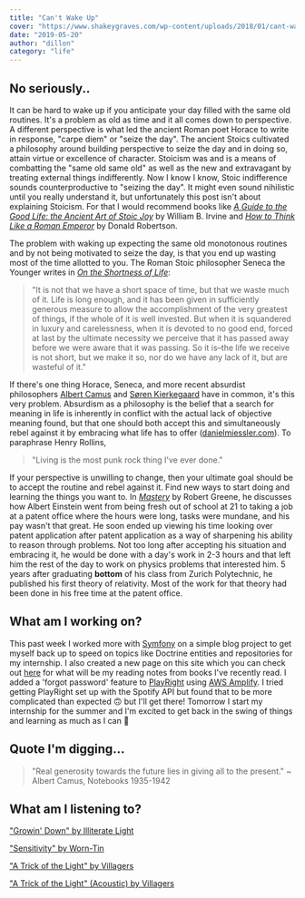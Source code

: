 ```yaml
---
title: "Can't Wake Up"
cover: "https://www.shakeygraves.com/wp-content/uploads/2018/01/cant-wake-up-cover.jpg"
date: "2019-05-20"
author: "dillon"
category: "life"
---
```


## No seriously..

It can be hard to wake up if you anticipate your day filled with the same old routines. It's a problem as old as time and it all comes down to perspective. A different perspective is what led the ancient Roman poet Horace to write in response, "carpe diem" or "seize the day". The ancient Stoics cultivated a philosophy around building perspective to seize the day and in doing so, attain virtue or excellence of character. Stoicism was and is a means of combatting the "same old same old" as well as the new and extravagant by treating external things indifferently. Now I know I know, Stoic indifference sounds counterproductive to "seizing the day". It might even sound nihilistic until you really understand it, but unfortunately this post isn't about explaining Stoicism. For that I would recommend books like [_A Guide to the Good Life: the Ancient Art of Stoic Joy_](https://www.amazon.com/Guide-Good-Life-Ancient-Stoic-dp-0195374614/dp/0195374614/ref=mt_hardcover?_encoding=UTF8&me=&qid=) by William B. Irvine and [_How to Think Like a Roman Emperor_](https://www.amazon.com/How-Think-Like-Roman-Emperor/dp/1250196620/ref=sr_1_1?crid=WNXKQ6DUVLFX&keywords=how+to+think+like+a+roman+emperor&qid=1558293713&s=books&sprefix=how+to+think+likea+%2Cstripbooks%2C230&sr=1-1-catcorr) by Donald Robertson.

The problem with waking up expecting the same old monotonous routines and by not being motivated to seize the day, is that you end up wasting most of the time allotted to you. The Roman Stoic philosopher Seneca the Younger writes in [_On the Shortness of Life_](https://archive.org/stream/SenecaOnTheShortnessOfLife/Seneca+on+the+Shortness+of+Life_djvu.txt):

> "It is not that we have a short space of time, but that we waste much of it. Life is long enough, and it has been given in sufficiently generous measure to allow the accomplishment of the very greatest of things, if the whole of it is well invested. But when it is squandered in luxury and carelessness, when it is devoted to no good end, forced at last by the ultimate necessity we perceive that it has passed away before we were aware that it was passing. So it is–the life we receive is not short, but we make it so, nor do we have any lack of it, but are wasteful of it."

If there's one thing Horace, Seneca, and more recent absurdist philosophers [Albert Camus](https://en.wikipedia.org/wiki/Absurdism#Albert_Camus) and [Søren Kierkegaard](https://en.wikipedia.org/wiki/Absurdism#S%C3%B8ren_Kierkegaard) have in common, it's this very problem. Absurdism as a philosophy is the belief that a search for meaning in life is inherently in conflict with the actual lack of objective meaning found, but that one should both accept this and simultaneously rebel against it by embracing what life has to offer ([danielmiessler.com](https://danielmiessler.com/blog/difference-existentialism-nihilism-absurdism/)). To paraphrase Henry Rollins,

> "Living is the most punk rock thing I've ever done."

If your perspective is unwilling to change, then your ultimate goal should be to accept the routine and rebel against it. Find new ways to start doing and learning the things you want to. In [_Mastery_](https://www.amazon.com/Mastery-Robert-Greene/dp/014312417X) by Robert Greene, he discusses how Albert Einstein went from being fresh out of school at 21 to taking a job at a patent office where the hours were long, tasks were mundane, and his pay wasn't that great. He soon ended up viewing his time looking over patent application after patent application as a way of sharpening his ability to reason through problems. Not too long after accepting his situation and embracing it, he would be done with a day's work in 2-3 hours and that left him the rest of the day to work on physics problems that interested him. 5 years after graduating **bottom** of his class from Zurich Polytechnic, he published his first theory of relativity. Most of the work for that theory had been done in his free time at the patent office.

## What am I working on?

This past week I worked more with [Symfony](https://symfony.com/) on a simple blog project to get myself back up to speed on topics like Doctrine entities and repositories for my internship. I also created a new page on this site which you can check out [here](https://www.dilloncoffman.com/reading-notes) for what will be my reading notes from books I've recently read. I added a 'forgot password' feature to [PlayRight](https://github.com/dilloncoffman/PlayRight) using [AWS Amplify](https://aws-amplify.github.io/). I tried getting PlayRight set up with the Spotify API but found that to be more complicated than expected 🙃 but I'll get there! Tomorrow I start my internship for the summer and I'm excited to get back in the swing of things and learning as much as I can 🚀

## Quote I'm digging...

> "Real generosity towards the future lies in giving all to the present." ~ Albert Camus, Notebooks 1935-1942

## What am I listening to?

["Growin' Down" by Illiterate Light](https://www.youtube.com/watch?v=nxjZfamEwFo)

["Sensitivity" by Worn-Tin](https://www.youtube.com/watch?v=EX1O6PtyZ6Y)

["A Trick of the Light" by Villagers](https://www.youtube.com/watch?v=dhy9k0lsI1o)

["A Trick of the Light" (Acoustic) by Villagers](https://www.youtube.com/watch?v=LpLXF6qvPrk)
